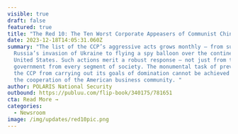 ```yaml
---
visible: true
draft: false
featured: true
title: "The Red 10: The Ten Worst Corporate Appeasers of Communist China"
date: 2023-12-18T14:05:31.060Z
summary: "The list of the CCP’s aggressive acts grows monthly – from supporting
  Russia’s invasion of Ukraine to flying a spy balloon over the continental
  United States. Such actions merit a robust response – not just from the U.S.
  government from every segment of society. The monumental task of preventing
  the CCP from carrying out its goals of domination cannot be achieved without
  the cooperation of the American business community. "
author: POLARIS National Security
outbound: https://publuu.com/flip-book/340175/781651
cta: Read More →
categories:
  - Newsroom
image: /img/updates/red10pic.png
---
```

